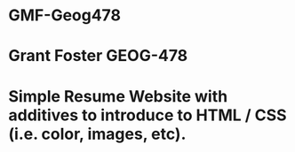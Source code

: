 # GMF-Geog478
# Grant Foster GEOG-478 
# Simple Resume Website with additives to introduce to HTML / CSS (i.e. color, images, etc).